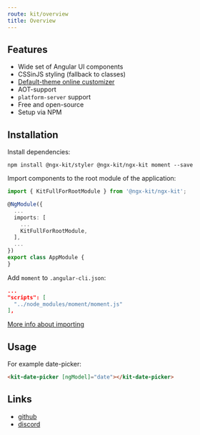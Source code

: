 ```yaml
---
route: kit/overview
title: Overview
---
```


## Features

* Wide set of Angular UI components
* CSSinJS styling (fallback to classes)
* [Default-theme online customizer](/theme-editor)
* AOT-support
* `platform-server` support
* Free and open-source
* Setup via NPM

## Installation

Install dependencies:

`npm install @ngx-kit/styler @ngx-kit/ngx-kit moment --save`

Import components to the root module of the application:

```typescript
import { KitFullForRootModule } from '@ngx-kit/ngx-kit';

@NgModule({
  ...
  imports: [
    ...
    KitFullForRootModule,
  ],
  ...
})
export class AppModule {
}
```

Add `moment` to `.angular-cli.json`:

```json
...
"scripts": [
  "../node_modules/moment/moment.js"
],
```

[More info about importing](/utils/importer)

## Usage

For example date-picker:

```html
<kit-date-picker [ngModel]="date"></kit-date-picker>
```

## Links

* [github](https://github.com/ngx-kit)
* [discord](https://discord.gg/66Tt9WT)
